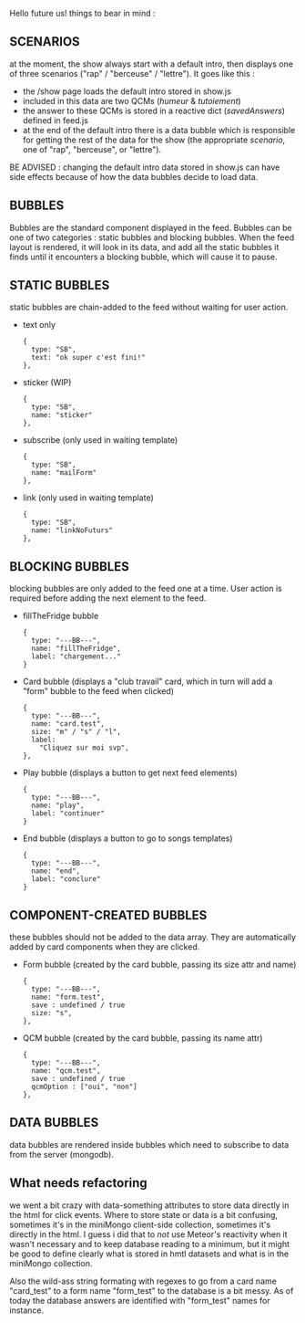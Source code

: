 Hello future us! things to bear in mind :

## SCENARIOS

at the moment, the show always start with a default intro, then displays one of three scenarios ("rap" / "berceuse" / "lettre"). It goes like this :

- the /show page loads the default intro stored in show.js
- included in this data are two QCMs (*humeur* & *tutoiement*)
- the answer to these QCMs is stored in a reactive dict (*savedAnswers*) defined in feed.js
- at the end of the default intro there is a data bubble which is responsible for getting the rest of the data for the show (the appropriate *scenario*, one of "rap", "berceuse", or "lettre").

BE ADVISED : changing the default intro data stored in show.js can have side effects because of how the data bubbles decide to load data.

## BUBBLES

Bubbles are the standard component displayed in the feed. Bubbles can be one of two categories : static bubbles and blocking bubbles. When the feed layout is rendered, it will look in its data, and add all the static bubbles it finds until it encounters a blocking bubble, which will cause it to pause.

## STATIC BUBBLES

static bubbles are chain-added to the feed without waiting for user action.

- text only

      { 
        type: "SB", 
        text: "ok super c'est fini!" 
      },

- sticker (WIP)

      { 
        type: "SB", 
        name: "sticker" 
      },

- subscribe (only used in waiting template)

      {
        type: "SB", 
        name: "mailForm" 
      },

- link (only used in waiting template)

      {
        type: "SB", 
        name: "linkNoFuturs" 
      },


## BLOCKING BUBBLES

blocking bubbles are only added to the feed one at a time. User action is required before adding the next element to the feed.

- fillTheFridge bubble 

      {
        type: "---BB---",
        name: "fillTheFridge",
        label: "chargement..."
      }


- Card bubble (displays a "club travail" card, which in turn will add a "form" bubble to the feed when clicked)

      {
        type: "---BB---",
        name: "card.test",
        size: "m" / "s" / "l", 
        label:
          "Cliquez sur moi svp",
      },
      
- Play bubble (displays a button to get next feed elements)
 

      {
        type: "---BB---",
        name: "play",
        label: "continuer"
      }

- End bubble (displays a button to go to songs templates)
 

      {
        type: "---BB---",
        name: "end",
        label: "conclure"
      }

## COMPONENT-CREATED BUBBLES


these bubbles should not be added to the data array. They are automatically added by card components when they are clicked.

- Form bubble (created by the card bubble, passing its size attr and name)

      {
        type: "---BB---",
        name: "form.test",
        save : undefined / true
        size: "s",
      },

- QCM bubble (created by the card bubble, passing its name attr)

      {
        type: "---BB---",
        name: "qcm.test",
        save : undefined / true
        qcmOption : ["oui", "non"]
      },


## DATA BUBBLES

data bubbles are rendered inside bubbles which need to subscribe to data from the server (mongodb).

## What needs refactoring

we went a bit crazy with data-something attributes to store data directly in the html for click events. Where to store state or data is a bit confusing, sometimes it's in the miniMongo client-side collection, sometimes it's directly in the html. I guess i did that to *not* use Meteor's reactivity when it wasn't necessary and to keep database reading to a minimum, but it might be good to define clearly what is stored in hmtl datasets and what is in the miniMongo collection.

Also the wild-ass string formating with regexes to go from a card name "card_test" to a form name "form_test" to the database is a bit messy. As of today the database answers are identified with "form_test" names for instance.